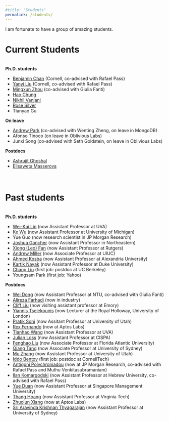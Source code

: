 ```yaml
---
#title: "Students"
permalink: /students/
---
```


I am fortunate to have a group of amazing students.  


Current Students
======

<br> 
<b>Ph.D. students</b>

<ul>
<li>
<a href="https://www.cs.cornell.edu/~byc/">
Benjamin Chan</a> (Cornell, co-advised with Rafael Pass)
</li>

<li>
<a href="https://www.cs.cornell.edu/~yanyiliu/">
Yanyi Liu</a> (Cornell, co-advised with Rafael Pass)
</li>

<li>
<a href="https://wuwuz.github.io/">
Mingxun Zhou</a> (co-advised with Giulia Fanti)
</li>

<li>
<a href="https://chunghao.github.io/">
Hao Chung</a> 
</li>

<li>
<a href="https://nikhilvanjani.github.io/">
Nikhil Vanjani</a> 
</li>

<li>
<a href="https://rosesilver.github.io/">
Rose Silver</a>
</li>

<li>
Tianyao Gu
</li>
</ul>


<b> On leave </b>

<ul>
<li>
<a href="https://andyp223.github.io/">
Andrew Park</a> (co-advised with Wenting Zheng, on leave in MongoDB)
</li>

<li>
Afonso Tinoco (on leave in Oblivious Labs)
</li>

<li>
Junxi Song (co-advised with Seth Goldstein, on leave in Oblivious Labs)
</li>
</ul>

<b> Postdocs </b>

<ul>
<li>
<a href="https://www.cs.cmu.edu/~aghoshal/">
Ashrujit Ghoshal</a>
</li>
<li>
<a href="https://www.andrew.cmu.edu/user/elisawem/">
Elisaweta Masserova</a>
<br>
<br>
<br>
</li>

</ul>




Past students
======

<br>
<b> Ph.D. students </b>

<ul>
  <li>
    <a href="https://weikailin.github.io/">Wei-Kai Lin</a> (now Assistant Professor at UVA)
  </li>
  <li>
    <a href="https://kewucs.com/">Ke Wu</a>  (now Assistant Professor at University of Michigan)
  </li>
  <li>
    <a>Yue Guo</a>  (now research scientist in JP Morgan Research)
  </li>
  <li>
    <a href="https://gancher.dev/">Joshua Gancher</a>  (now Assistant Professor in Northeastern)
  </li>
  <li>
    <a href="https://leofanxiong.github.io/">Xiong (Leo) Fan</a> (now Assistant Professor at Rutgers)
  </li>
  <li>
    <a href="http://soc1024.ece.illinois.edu/">Andrew Miller</a> (now Associate Professor at UIUC)
  </li>
  <li>
    <a href="https://www.cs.umd.edu/~akosba/">Ahmed Kosba</a>  (now Assistant Professor at Alexandria University)
  </li>
  <li>
    <a href="https://users.cs.duke.edu/~kartik/">Kartik Nayak</a>  (now Assistant Professor at Duke University)
  </li>
  <li>
    <a href="https://www.cs.umd.edu/~liuchang/">Chang Liu</a> (first job: postdoc at UC Berkeley)
  </li>
  <li>
    <a>Youngsam Park</a> (first job: Yahoo)
  </li>
</ul>

<b>Postdocs</b>

<ul>
  <li>
    <a href="https://weidong.hk/">Wei Dong</a> (now Assistant Professor at NTU, co-advised with Giulia Fanti)
  </li>
  <li>
    <a href="http://www.afarhadi.com/">Alireza Farhadi</a> (now in industry)
  </li>
  <li>
    <a href="https://www.cs.princeton.edu/~sixuel/">Cliff Liu</a> (now visiting assistant professor at Emory)
  </li>
  <li>
    <a href="https://homepages.inf.ed.ac.uk/itseleko/">Yiannis Tselekounis</a> (now Lecturer at the Royal Holloway, University of London)
  </li>
  <li>
    <a href="https://www.cs.cmu.edu/~psoni/">Pratik Soni</a> (now Assitant Professor at University of Utah)
  </li>
  <li>
    <a href="https://rex1fernando.github.io/">Rex Fernando</a> (now at Aptos Labs)
  </li>
  <li>
    <a href="https://tianhao.wang/">Tianhao Wang</a> (now Assistant Professor at UVA)
  </li>
  <li>
    <a href="https://www.julianloss.com/">Julian Loss</a> (now Assistant Professor at CISPA)
  </li>
  <li>
    <a href="http://faculty.eng.fau.edu/fenghao/">Fenghao Liu</a> (now Associate Professor at Florida Atlantic University)
  </li>
  <li>
    <a href="https://web.njit.edu/~qiang/">Qiang Tang</a> (now Associate Professor at University of Sydney)
  </li>
  <li>
    <a href="https://sites.google.com/site/muzhang82/">Mu Zhang</a> (now Assistant Professor at University of Utah)
  </li>
  <li>
    <a href="https://www.cs.cornell.edu/~iddo/">Iddo Bentov</a> (first job: postdoc at CornellTech)
  </li>
  <li>
    <a href="http://www.cs.cornell.edu/~polychroniadou/">Antigoni Polychroniadou</a>  (now at JP Morgan Research, co-advised with Rafael Pass and Muthu Venkitasubramaniam)
  </li>
  <li>
    <a href="https://www.cs.huji.ac.il/~ilank/">Ilan Komargodski</a>  (now Assistant Professor at Hebrew University, co-advised with Rafael Pass)
  </li>
  <li>
    <a href="https://yueduan.github.io/">Yue Duan</a>  (now Assistant Professor at Singapore Management University)
  </li>
  <li>
    <a href="https://thanghoang.github.io/">Thang Hoang</a>   (now Assistant Professor at Virginia Tech)
  </li>
  <li>
    <a href="https://sites.google.com/site/danielxiangzl/">Zhuolun Xiang</a>  (now at Aptos Labs)
  </li>
  <li>
    <a href="https://sites.google.com/view/sak-thyagarajan">Sri Aravinda Krishnan Thyagarajan</a>  (now Assistant Professor at University of Sydney)
  </li>
</ul>
